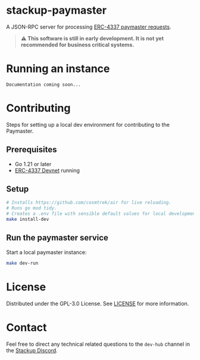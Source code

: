 # stackup-paymaster

A JSON-RPC server for processing [ERC-4337 paymaster requests](https://docs.stackup.sh/docs/paymaster-api-rpc-methods).

> **⚠️ This software is still in early development. It is not yet recommended for business critical systems.**

# Running an instance

```
Documentation coming soon...
```

# Contributing

Steps for setting up a local dev environment for contributing to the Paymaster.

## Prerequisites

- Go 1.21 or later
- [ERC-4337 Devnet](https://github.com/stackup-wallet/erc-4337-devnet) running

## Setup

```bash
# Installs https://github.com/cosmtrek/air for live reloading.
# Runs go mod tidy.
# Creates a .env file with sensible default values for local development.
make install-dev
```

## Run the paymaster service

Start a local paymaster instance:

```bash
make dev-run
```

# License

Distributed under the GPL-3.0 License. See [LICENSE](./LICENSE) for more information.

# Contact

Feel free to direct any technical related questions to the `dev-hub` channel in the [Stackup Discord](https://discord.gg/VTjJGvMNyW).
